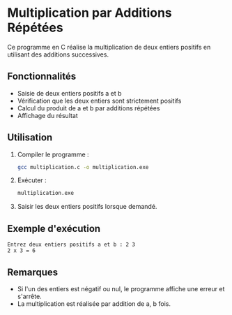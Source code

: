 # Multiplication par Additions Répétées

Ce programme en C réalise la multiplication de deux entiers positifs en utilisant des additions successives.

## Fonctionnalités

- Saisie de deux entiers positifs a et b
- Vérification que les deux entiers sont strictement positifs
- Calcul du produit de a et b par additions répétées
- Affichage du résultat

## Utilisation

1. Compiler le programme :
   ```sh
   gcc multiplication.c -o multiplication.exe
   ```
2. Exécuter :
   ```sh
   multiplication.exe
   ```
3. Saisir les deux entiers positifs lorsque demandé.

## Exemple d'exécution

```
Entrez deux entiers positifs a et b : 2 3
2 x 3 = 6
```

## Remarques

- Si l'un des entiers est négatif ou nul, le programme affiche une erreur et s'arrête.
- La multiplication est réalisée par addition de a, b fois.
